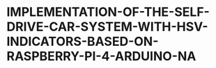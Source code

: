 # IMPLEMENTATION-OF-THE-SELF-DRIVE-CAR-SYSTEM-WITH-HSV-INDICATORS-BASED-ON-RASPBERRY-PI-4-ARDUINO-NA